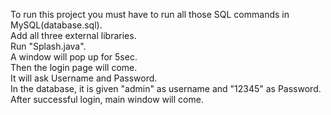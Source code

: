 To run this project you must have to run all those SQL commands in MySQL(database.sql).<br>
Add all three external libraries.<br>
Run "Splash.java".<br>
A window will pop up for 5sec.<br>
Then the login page will come.<br>
It will ask Username and Password.<br>
In the database, it is given "admin" as username and "12345" as Password.<br>
After successful login, main window will come.<br>